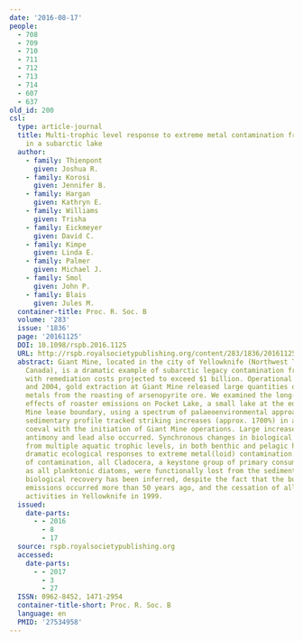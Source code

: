 ```yaml
---
date: '2016-08-17'
people:
  - 708
  - 709
  - 710
  - 711
  - 712
  - 713
  - 714
  - 607
  - 637
old_id: 200
csl:
  type: article-journal
  title: Multi-trophic level response to extreme metal contamination from gold mining
    in a subarctic lake
  author:
    - family: Thienpont
      given: Joshua R.
    - family: Korosi
      given: Jennifer B.
    - family: Hargan
      given: Kathryn E.
    - family: Williams
      given: Trisha
    - family: Eickmeyer
      given: David C.
    - family: Kimpe
      given: Linda E.
    - family: Palmer
      given: Michael J.
    - family: Smol
      given: John P.
    - family: Blais
      given: Jules M.
  container-title: Proc. R. Soc. B
  volume: '283'
  issue: '1836'
  page: '20161125'
  DOI: 10.1098/rspb.2016.1125
  URL: http://rspb.royalsocietypublishing.org/content/283/1836/20161125
  abstract: Giant Mine, located in the city of Yellowknife (Northwest Territories,
    Canada), is a dramatic example of subarctic legacy contamination from mining activities,
    with remediation costs projected to exceed $1 billion. Operational between 1948
    and 2004, gold extraction at Giant Mine released large quantities of arsenic and
    metals from the roasting of arsenopyrite ore. We examined the long-term ecological
    effects of roaster emissions on Pocket Lake, a small lake at the edge of the Giant
    Mine lease boundary, using a spectrum of palaeoenvironmental approaches. A dated
    sedimentary profile tracked striking increases (approx. 1700%) in arsenic concentrations
    coeval with the initiation of Giant Mine operations. Large increases in mercury,
    antimony and lead also occurred. Synchronous changes in biological indicator assemblages
    from multiple aquatic trophic levels, in both benthic and pelagic habitats, indicate
    dramatic ecological responses to extreme metal(loid) contamination. At the peak
    of contamination, all Cladocera, a keystone group of primary consumers, as well
    as all planktonic diatoms, were functionally lost from the sediment record. No
    biological recovery has been inferred, despite the fact that the bulk of metal(loid)
    emissions occurred more than 50 years ago, and the cessation of all ore-roasting
    activities in Yellowknife in 1999.
  issued:
    date-parts:
      - - 2016
        - 8
        - 17
  source: rspb.royalsocietypublishing.org
  accessed:
    date-parts:
      - - 2017
        - 3
        - 27
  ISSN: 0962-8452, 1471-2954
  container-title-short: Proc. R. Soc. B
  language: en
  PMID: '27534958'
---
```


